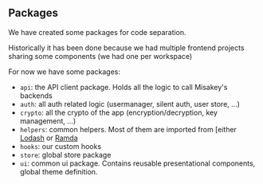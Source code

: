 ## Packages

We have created some packages for code separation.

Historically it has been done because we had multiple frontend projects sharing some components
(we had one per workspace)

For now we have some packages:
* `api`: the API client package. Holds all the logic to call Misakey's backends
* `auth`: all auth related logic (usermanager, silent auth, user store, ...)
* `crypto`: all the crypto of the app (encryption/decryption, key management, ...)
* `helpers`: common helpers. Most of them are imported from [either [Lodash](https://lodash.com/) or [Ramda](https://ramdajs.com/)
* `hooks`: our custom hooks
* `store`: global store package
* `ui`: common ui package. Contains reusable presentational components, global theme definition.